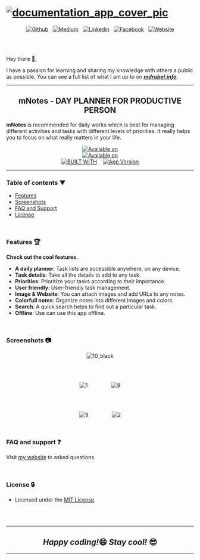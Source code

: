# [![documentation_app_cover_pic](https://user-images.githubusercontent.com/33339942/121580647-cec1cf80-ca4e-11eb-800f-370363374453.png)](https://www.mdrubel.info)

<div align="center">

[![Github](https://img.shields.io/badge/GitHub-56347C?style=for-the-badge&logo=github&logoColor=white)](https://github.com/mdrubelrana) &nbsp; [![Medium](https://img.shields.io/badge/Medium-12100E?style=for-the-badge&color=success&logo=medium&logoColor=white)](https://dirtybytes.medium.com/) &nbsp; [![Linkedin](https://img.shields.io/badge/LinkedIn-0077B5?style=for-the-badge&logo=linkedin&logoColor=white)](https://www.linkedin.com/in/mohammadrubelrana) &nbsp; [![Facebook](https://img.shields.io/badge/Facebook-1877F2?style=for-the-badge&logo=facebook&logoColor=white)](https://www.facebook.com/dirtybytes) &nbsp; [![Website](https://img.shields.io/badge/Website-008080?style=for-the-badge&logo=Google-chrome&logoColor=white)](https://www.mdrubel.info)

</div>

<br><br>

Hey there 👋,

I have a passion for learning and sharing my knowledge with others a public as possible. You can see a full list of what I am up to on <strong><i>[mdrubel.info](https://www.mdrubel.info)</i></strong>.

---

<h2 align="center">mNotes - DAY PLANNER FOR PRODUCTIVE PERSON</h2>

<strong>mNotes</strong> is recommended for daily works which is best for managing different activities and tasks with different levels of priorities. It really helps you to focus on what really matters in your life.

<div align="center">

[![Available on](https://img.shields.io/badge/Available%20%20on-Google%20Play%20Store-red?style=for-the-badge&logo=google-play)](https://play.google.com/store/apps/details?id=info.mdrubel.mnotes) <br>
[![Available on](https://img.shields.io/badge/Website%20%20-View%20Demo-green?style=for-the-badge&logo=Microsoft-edge&logoColor=white)](https://mdrubelrana.github.io/mNotes/) <br>
[![BUILT WITH](https://img.shields.io/badge/BUILT%20WITH-JAVA-blue?style=flat-square&logo=java&logoColor=white)](#) &nbsp; &nbsp;[![App Version](https://img.shields.io/badge/App%20version-1.0.0-blue?style=flat-square&logo=hashnode)](#)

</div>

---

### Table of contents ▼

- [Features](#features)
- [Screenshots](#screenshots)
- [FAQ and Support](#faq-and-support)
- [License](#license)

<br>

### Features 🏆

**Check out the cool features.**

- **A daily planner**: Task lists are accessible anywhere, on any device.
- **Task details**: Take all the details to add to any task.
- **Priorities**: Prioritize your tasks according to their importance.
- **User friendly**: User-friendly task management.
- **Image & Website**: You can attach images and add URLs to any notes.
- **Colorfull notes**: Organize notes into different images and colors.
- **Search**: A quick search helps to find out a particular task.
- **Offline**: Use can use this app offline.

<br>

### Screenshots 📷

<div align="center">

![10_black](https://user-images.githubusercontent.com/33339942/121573792-720ee680-ca47-11eb-95ee-4fe963849e1c.png)

<br><br>

![1](https://user-images.githubusercontent.com/33339942/121573886-8b179780-ca47-11eb-981f-f5413323dcf1.png) &nbsp; &nbsp; &nbsp; &nbsp; &nbsp; &nbsp; &nbsp; &nbsp;![8](https://user-images.githubusercontent.com/33339942/121573898-8e128800-ca47-11eb-8fb5-9d592aba00fc.png)

<br><br>

![9](https://user-images.githubusercontent.com/33339942/121573933-95399600-ca47-11eb-84a3-44f0fc967183.png) &nbsp; &nbsp; &nbsp; &nbsp; &nbsp; &nbsp; &nbsp; &nbsp;![2](https://user-images.githubusercontent.com/33339942/121573960-9cf93a80-ca47-11eb-8f60-759521f933d6.png)

</div>

<br>

### FAQ and support ❓

Visit [my website](https://www.mdrubel.info) to asked questions.

<br>

### License 🔒

- Licensed under the [MIT License](LICENSE).

<br><br>

---

<h2 align="center"><i>Happy coding!</i>😄 <i>Stay cool!</i> 😎</h2>

---
